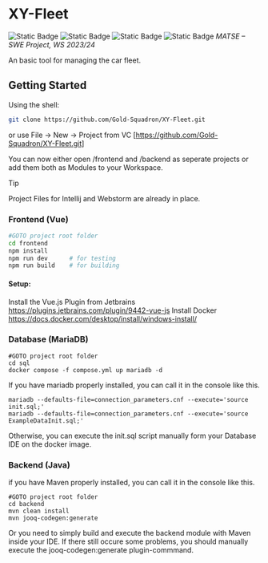 # XY-Fleet
![Static Badge](https://img.shields.io/badge/vue-^3.3.7-green?logo=vuedotjs)
![Static Badge](https://img.shields.io/badge/bootstrap-%5E4.3.2-8A2BE2?logo=bootstrap)
![Static Badge](https://img.shields.io/badge/typescript-~5.2.0-yellow?logo=typescript)
![Static Badge](https://img.shields.io/badge/mariadb-^1.1.4-red?logo=mariadb)
*MATSE – SWE Project, WS 2023/24*

An basic tool for managing the car fleet.

## Getting Started

Using the shell:
```bash
git clone https://github.com/Gold-Squadron/XY-Fleet.git
```
or use File -> New -> Project from VC [https://github.com/Gold-Squadron/XY-Fleet.git]

You can now either open /frontend and /backend as seperate projects or add them both as Modules to your Workspace.

> [!TIP]
> Project Files for Intellij and Webstorm are already in place.

### Frontend (Vue)

```sh
#GOTO project root folder
cd frontend
npm install
npm run dev      # for testing
npm run build    # for building
```


#### Setup:
Install the Vue.js Plugin from Jetbrains
https://plugins.jetbrains.com/plugin/9442-vue-js
Install Docker
https://docs.docker.com/desktop/install/windows-install/
### Database (MariaDB)
````shell
#GOTO project root folder
cd sql
docker compose -f compose.yml up mariadb -d
````
If you have mariadb properly installed, you can call it in the console like this.
```shell
mariadb --defaults-file=connection_parameters.cnf --execute='source init.sql;'
mariadb --defaults-file=connection_parameters.cnf --execute='source ExampleDataInit.sql;' 
```
Otherwise, you can execute the init.sql script manually form your Database IDE on the docker image.
### Backend (Java)
if you have Maven properly installed, you can call it in the console like this.
````shell
#GOTO project root folder
cd backend
mvn clean install
mvn jooq-codegen:generate
````
Or you need to simply build and execute the backend module with Maven inside your IDE.
If there still occure some problems, you should manually execute the jooq-codegen:generate plugin-commmand.
